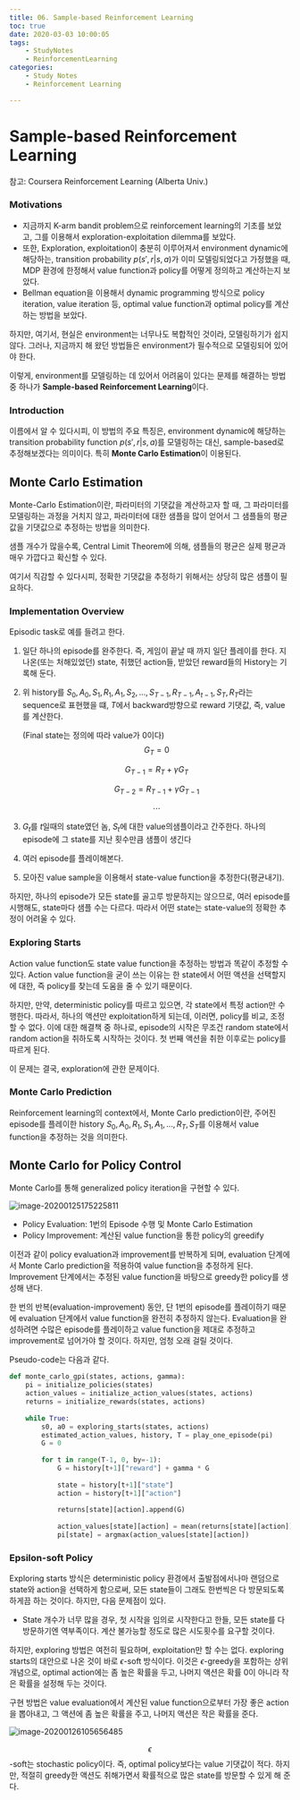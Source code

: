 ```yaml
---
title: 06. Sample-based Reinforcement Learning
toc: true
date: 2020-03-03 10:00:05
tags:
	- StudyNotes
	- ReinforcementLearning
categories:
	- Study Notes
	- Reinforcement Learning

---
```




# Sample-based Reinforcement Learning



참고: Coursera Reinforcement Learning (Alberta Univ.)

### Motivations

- 지금까지 K-arm bandit problem으로 reinforcement learning의 기초를 보았고, 그를 이용해서 exploration-exploitation dilemma를 보았다.
- 또한, Exploration, exploitation이 충분히 이루어져서 environment dynamic에 해당하는, transition probability $p(s',r|s,a)$가 이미 모델링되었다고 가정했을 때, MDP 환경에 한정해서 value function과 policy를 어떻게 정의하고 계산하는지 보았다.
- Bellman equation을 이용해서 dynamic programming 방식으로 policy iteration, value iteration 등, optimal value function과 optimal policy를 계산하는 방법을 보았다.

하지만, 여기서, 현실은 environment는 너무나도 복합적인 것이라, 모델링하기가 쉽지 않다. 그러나, 지금까지 해 왔던 방법들은 environment가 필수적으로 모델링되어 있어야 한다.

이렇게, environment를 모델링하는 데 있어서 어려움이 있다는 문제를 해결하는 방법 중 하나가 **Sample-based Reinforcement Learning**이다.



### Introduction

이름에서 알 수 있다시피, 이 방법의 주요 특징은, environment dynamic에 해당하는 transition probability function $p(s',r|s,a)$를 모델링하는 대신, sample-based로 추정해보겠다는 의미이다. 특히 **Monte Carlo Estimation**이 이용된다.



## Monte Carlo Estimation

Monte-Carlo Estimation이란, 파라미터의 기댓값을 계산하고자 할 때, 그 파라미터를 모델링하는 과정을 거치지 않고, 파라미터에 대한 샘플을 많이 얻어서 그 샘플들의 평균값을 기댓값으로 추정하는 방법을 의미한다.

샘플 개수가 많을수록, Central Limit Theorem에 의해, 샘플들의 평균은 실제 평균과 매우 가깝다고 확신할 수 있다.

여기서 직감할 수 있다시피, 정확한 기댓값을 추정하기 위해서는 상당히 많은 샘플이 필요하다.



### Implementation Overview

Episodic task로 예를 들려고 한다.

1. 일단 하나의 episode를 완주한다. 즉, 게임이 끝날 때 까지 일단 플레이를 한다. 지나온(또는 처해있었던) state, 취했던 action들, 받았던 reward들의 History는 기록해 둔다.

2. 위 history를 $S_0, A_0, S_1, R_1, A_1, S_2, ..., S_{T-1}, R_{T-1}, A_{t-1}, S_T, R_T$라는 sequence로 표현했을 떄, $T$에서 backward방향으로 reward 기댓값, 즉, value를 계산한다.

   (Final state는 정의에 따라 value가 0이다)
   $$
   G_T = 0
   $$

   $$
   G_{T-1} = R_{T} + \gamma G_T
   $$

   $$
   G_{T-2} = R_{T-1} + \gamma G_{T-1}
   $$

   $$
   \cdots
   $$

3. $G_t$를 $t$일때의 state였던 놈, $S_t$에 대한 value의샘플이라고 간주한다. 하나의 episode에 그 state를 지난 횟수만큼 샘플이 생긴다

4. 여러 episode를 플레이해본다.

5. 모아진 value sample을 이용해서 state-value function을 추정한다(평균내기).

하지만, 하나의 episode가 모든 state를 골고루 방문하지는 않으므로, 여러 episode를 시행해도, state마다 샘플 수는 다르다. 따라서 어떤 state는 state-value의 정확한 추정이 어려울 수 있다.



### Exploring Starts

Action value function도 state value function을 추정하는 방법과 똑같이 추정할 수 있다. Action value function을 굳이 쓰는 이유는 한 state에서 어떤 액션을 선택할지에 대한, 즉 policy를 찾는데 도움을 줄 수 있기 때문이다.

하지만, 만약, deterministic policy를 따르고 있으면, 각 state에서 특정 action만 수행한다. 따라서, 하나의 액션만 exploitation하게 되는데, 이러면, policy를 비교, 조정할 수 없다. 이에 대한 해결책 중 하나로, episode의 시작은 무조건 random state에서 random action을 취하도록 시작하는 것이다. 첫 번째 액션을 취한 이후로는 policy를 따르게 된다.

이 문제는 결국, exploration에 관한 문제이다.



### Monte Carlo Prediction

Reinforcement learning의 context에서, Monte Carlo prediction이란, 주어진 episode를 플레이한 history $S_0, A_0, R_1, S_1, A_1, ..., R_T, S_T$를 이용해서 value function을 추정하는 것을 의미한다.



## Monte Carlo for Policy Control

Monte Carlo를 통해 generalized policy iteration을 구현할 수 있다.

![image-20200125175225811](https://raw.githubusercontent.com/wayexists02/my-study-note/image/typora/image/image-20200125175225811.png)

- Policy Evaluation: 1번의 Episode 수행 및 Monte Carlo Estimation
- Policy Improvement: 계산된 value function을 통한 policy의 greedify

이전과 같이 policy evaluation과 improvement를 반복하게 되며, evaluation 단계에서 Monte Carlo prediction을 적용하여 value function을 추정하게 된다. Improvement 단계에서는 추정된 value function을 바탕으로 greedy한 policy를 생성해 낸다.

한 번의 반복(evaluation-improvement) 동안, 단 1번의 episode를 플레이하기 때문에 evaluation 단계에서 value function을 완전히 추정하지 않는다. Evaluation을 완성하려면 수많은 episode를 플레이하고 value function을 제대로 추정하고 improvement로 넘어가야 할 것이다. 하지만, 엄청 오래 걸릴 것이다.

Pseudo-code는 다음과 같다.

```python
def monte_carlo_gpi(states, actions, gamma):
    pi = initialize_policies(states)
    action_values = initialize_action_values(states, actions)
    returns = initialize_rewards(states, actions)
    
    while True:
        s0, a0 = exploring_starts(states, actions)
        estimated_action_values, history, T = play_one_episode(pi)
        G = 0
        
        for t in range(T-1, 0, by=-1):
            G = history[t+1]["reward"] + gamma * G
            
            state = history[t+1]["state"]
            action = history[t+1]["action"]
            
            returns[state][action].append(G)
            
            action_values[state][action] = mean(returns[state][action])
            pi[state] = argmax(action_values[state][action])
```



### Epsilon-soft Policy

Exploring starts 방식은 deterministic policy 환경에서 출발점에서나마 랜덤으로 state와 action을 선택하게 함으로써, 모든 state들이 그래도 한번씩은 다 방문되도록 하게끔 하는 것이다. 하지만, 다음 문제점이 있다.

- State 개수가 너무 많을 경우, 첫 시작을 임의로 시작한다고 한들, 모든 state를 다 방문하기엔 역부족이다. 계산 불가능할 정도로 많은 시도횟수를 요구할 것이다.

하지만, exploring 방법은 여전히 필요하며, exploitation만 할 수는 없다. exploring starts의 대안으로 나온 것이 바로 $\epsilon$-soft 방식이다. 이것은 $\epsilon$-greedy을 포함하는 상위 개념으로, optimal action에는 좀 높은 확률을 두고, 나머지 액션은 확률 0이 아니라 작은 확률을 설정해 두는 것이다.

구현 방법은 value evaluation에서 계산된 value function으로부터 가장 좋은 action을 뽑아내고, 그 액션에 좀 높은 확률을 주고, 나머지 액션은 작은 확률을 준다.

![image-20200126105656485](https://raw.githubusercontent.com/wayexists02/my-study-note/image/typora/image/image-20200126105656485.png)

$$\epsilon$$-soft는 stochastic policy이다. 즉, optimal policy보다는 value 기댓값이 적다. 하지만, 적절히 greedy한 액션도 취해가면서 확률적으로 많은 state를 방문할 수 있게 해 준다.
